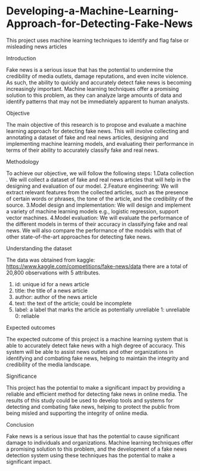 # Developing-a-Machine-Learning-Approach-for-Detecting-Fake-News
This project uses machine learning techniques to identify and flag false or misleading news articles

Introduction

Fake news is a serious issue that has the potential to undermine the credibility of media outlets, damage reputations, and even incite violence. As such, the ability to quickly and accurately detect fake news is becoming increasingly important. Machine learning techniques offer a promising solution to this problem, as they can analyze large amounts of data and identify patterns that may not be immediately apparent to human analysts.

Objective

The main objective of this research is to propose and evaluate a machine learning approach for detecting fake news. This will involve collecting and annotating a dataset of fake and real news articles, designing and implementing machine learning models, and evaluating their performance in terms of their ability to accurately classify fake and real news.

Methodology

To achieve our objective, we will follow the following steps:
1.Data collection . We will collect a dataset of fake and real news articles that will help in the designing and evaluation of our model.
2.Feature engineering: We will extract relevant features from the collected articles, such as the presence of certain words or phrases, the tone of the article, and the credibility of the source.
3.Model design and implementation: We will design and implement a variety of machine learning models e.g., logistic regression, support vector machines.
4.Model evaluation: We will evaluate the performance of the different models in terms of their accuracy in classifying fake and real news. We will also compare the performance of the models with that of other state-of-the-art approaches for detecting fake news.


Understanding the dataset

The data was obtained from kaggle: https://www.kaggle.com/competitions/fake-news/data
there are a total of 20,800 observations with 5 attributes.

   1. id: unique id for a news article
   2. title: the title of a news article
   3. author: author of the news article
   4. text: the text of the article; could be incomplete
   5. label: a label that marks the article as potentially unreliable
               1: unreliable
               0: reliable
			    
	    
Expected outcomes

The expected outcome of this project is a machine learning system that is able to accurately detect fake news with a high degree of accuracy. This system will be able to assist news outlets and other organizations in identifying and combating fake news, helping to maintain the integrity and credibility of the media landscape.


Significance

This project has the potential to make a significant impact by providing a reliable and efficient method for detecting fake news in online media. The results of this study could be used to develop tools and systems for detecting and combating fake news, helping to protect the public from being misled and supporting the integrity of online media.

Conclusion

Fake news is a serious issue that has the potential to cause significant damage to individuals and organizations. Machine learning techniques offer a promising solution to this problem, and the development of a fake news detection system using these techniques has the potential to make a significant impact.
